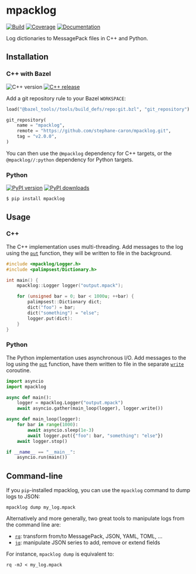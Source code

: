 # mpacklog

[![Build](https://img.shields.io/github/actions/workflow/status/stephane-caron/mpacklog/bazel.yml?branch=main)](https://github.com/stephane-caron/mpacklog/actions)
[![Coverage](https://coveralls.io/repos/github/stephane-caron/mpacklog/badge.svg?branch=main)](https://coveralls.io/github/stephane-caron/mpacklog?branch=main)
[![Documentation](https://img.shields.io/badge/docs-online-brightgreen?logo=read-the-docs&style=flat)](https://scaron.info/doc/mpacklog/)

Log dictionaries to MessagePack files in C++ and Python.

## Installation

### C++ with Bazel

![C++ version](https://img.shields.io/badge/C++-17/20-blue.svg?style=flat)
[![C++ release](https://img.shields.io/github/v/release/stephane-caron/mpacklog.svg?sort=semver)](https://github.com/stephane-caron/mpacklog/releases)

Add a git repository rule to your Bazel ``WORKSPACE``:

```python
load("@bazel_tools//tools/build_defs/repo:git.bzl", "git_repository")

git_repository(
    name = "mpacklog",
    remote = "https://github.com/stephane-caron/mpacklog.git",
    tag = "v2.0.0",
)
```

You can then use the ``@mpacklog`` dependency for C++ targets, or the
``@mpacklog//:python`` dependency for Python targets.

### Python

[![PyPI version](https://img.shields.io/pypi/v/mpacklog)](https://pypi.org/project/mpacklog/)
[![PyPI downloads](https://static.pepy.tech/badge/mpacklog)](https://pepy.tech/project/mpacklog)

```console
$ pip install mpacklog
```

## Usage

### C++

The C++ implementation uses multi-threading. Add messages to the log using the [`put`](https://scaron.info/doc/mpacklog/classmpacklog_1_1Logger.html#af0c278a990b1275b306e89013bb1fac6) function, they will be written to file in the background.

```cpp
#include <mpacklog/Logger.h>
#include <palimpsest/Dictionary.h>

int main() {
    mpacklog::Logger logger("output.mpack");

    for (unsigned bar = 0; bar < 1000u; ++bar) {
        palimpsest::Dictionary dict;
        dict("foo") = bar;
        dict("something") = "else";
        logger.put(dict):
    }
}
```

### Python

The Python implementation uses asynchronous I/O. Add messages to the log using the [`put`](https://scaron.info/doc/mpacklog/classmpacklog_1_1mpacklog_1_1python_1_1logger_1_1Logger.html#aa0f928ac07280acd132627d8545a7e18) function, have them written to file in the separate [`write`](https://scaron.info/doc/mpacklog/classmpacklog_1_1mpacklog_1_1python_1_1logger_1_1Logger.html#acbea9c05c465423efc3f38a25ed699d2) coroutine.

```python
import asyncio
import mpacklog

async def main():
    logger = mpacklog.Logger("output.mpack")
    await asyncio.gather(main_loop(logger), logger.write())

async def main_loop(logger):
    for bar in range(1000):
        await asyncio.sleep(1e-3)
        await logger.put({"foo": bar, "something": "else"})
    await logger.stop()

if __name__ == "__main__":
    asyncio.run(main())
```

## Command-line

If you ``pip``-installed mpacklog, you can use the ``mpacklog`` command to dump logs to JSON:

```console
mpacklog dump my_log.mpack
```

Alternatively and more generally, two great tools to manipulate logs from the command line are:

* [`rq`](https://github.com/dflemstr/rq): transform from/to MessagePack, JSON, YAML, TOML, ...
* [`jq`](https://github.com/stedolan/jq): manipulate JSON series to add, remove or extend fields

For instance, ``mpacklog dump`` is equivalent to:

```console
rq -mJ < my_log.mpack
```

